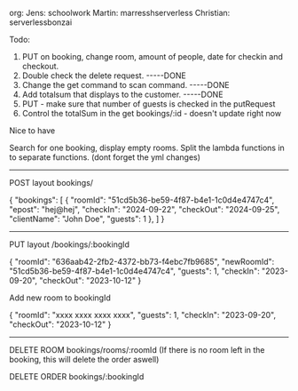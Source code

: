 org:
Jens: schoolwork
Martin: marresshserverless
Christian: serverlessbonzai

Todo:

1. PUT on booking, change room, amount of people, date for checkin and checkout.
2. Double check the delete request. -----DONE
3. Change the get command to scan command. -----DONE
4. Add totalsum that displays to the customer. -----DONE
5. PUT - make sure that number of guests is checked in the putRequest
6. Control the totalSum in the get bookings/:id - doesn't update right now

Nice to have

Search for one booking, display empty rooms.
Split the lambda functions in to separate functions. (dont forget the yml changes)

---

POST layout bookings/

{
"bookings": [
{
"roomId": "51cd5b36-be59-4f87-b4e1-1c0d4e4747c4",
"epost": "hej@hej",
"checkIn": "2024-09-22",
"checkOut": "2024-09-25",
"clientName": "John Doe",
"guests": 1
},
]
}

---

PUT layout /bookings/:bookingId

{
"roomId": "636aab42-2fb2-4372-bb73-f4ebc7fb9685",
"newRoomId": "51cd5b36-be59-4f87-b4e1-1c0d4e4747c4",
"guests": 1,
"checkIn": "2023-09-20",
"checkOut": "2023-10-12"
}

Add new room to bookingId

{
"roomId": "xxxx xxxx xxxx xxxx",
"guests": 1,
"checkIn": "2023-09-20",
"checkOut": "2023-10-12"
}

---

DELETE ROOM bookings/rooms/:roomId
(If there is no room left in the booking, this will delete the order aswell)

DELETE ORDER bookings/:bookingId
